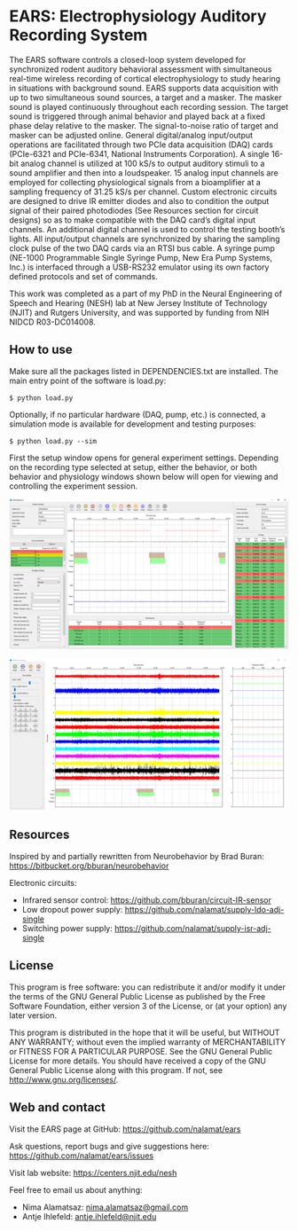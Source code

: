 # EARS: Electrophysiology Auditory Recording System

The EARS software controls a closed-loop system developed for synchronized rodent auditory behavioral assessment with simultaneous real-time wireless recording of cortical electrophysiology to study hearing in situations with background sound. EARS supports data acquisition with up to two simultaneous sound sources, a target and a masker. The masker sound is played continuously throughout each recording session. The target sound is triggered through animal behavior and played back at a fixed phase delay relative to the masker. The signal-to-noise ratio of target and masker can be adjusted online. General digital/analog input/output operations are facilitated through two PCIe data acquisition (DAQ) cards (PCIe-6321 and PCIe-6341, National Instruments Corporation). A single 16-bit analog channel is utilized at 100 kS/s to output auditory stimuli to a sound amplifier and then into a loudspeaker. 15 analog input channels are employed for collecting physiological signals from a bioamplifier at a sampling frequency of 31.25 kS/s per channel. Custom electronic circuits are designed to drive IR emitter diodes and also to condition the output signal of their paired photodiodes (See Resources section for circuit designs) so as to make compatible with the DAQ card’s digital input channels. An additional digital channel is used to control the testing booth’s lights. All input/output channels are synchronized by sharing the sampling clock pulse of the two DAQ cards via an RTSI bus cable. A syringe pump (NE-1000 Programmable Single Syringe Pump, New Era Pump Systems, Inc.) is interfaced through a USB-RS232 emulator using its own factory defined protocols and set of commands.

This work was completed as a part of my PhD in the Neural Engineering of Speech and Hearing (NESH) lab at New Jersey Institute of Technology (NJIT) and Rutgers University, and was supported by funding from NIH NIDCD R03-DC014008.


## How to use

Make sure all the packages listed in DEPENDENCIES.txt are installed.
The main entry point of the software is load.py:

    $ python load.py

Optionally, if no particular hardware (DAQ, pump, etc.) is connected,
a simulation mode is available for development and testing purposes:

    $ python load.py --sim

First the setup window opens for general experiment settings. Depending on the
recording type selected at setup, either the behavior, or both behavior and
physiology windows shown below will open for viewing and controlling the
experiment session.

![Alt text](images/screenshot-1.png?raw=true "Behavior Window")

![Alt text](images/screenshot-2.png?raw=true "Physiology Window")


## Resources

Inspired by and partially rewritten from Neurobehavior by Brad Buran:
https://bitbucket.org/bburan/neurobehavior

Electronic circuits:
- Infrared sensor control: https://github.com/bburan/circuit-IR-sensor
- Low dropout power supply: https://github.com/nalamat/supply-ldo-adj-single
- Switching power supply: https://github.com/nalamat/supply-isr-adj-single


## License

This program is free software: you can redistribute it and/or modify it under
the terms of the GNU General Public License as published by the Free Software
Foundation, either version 3 of the License, or (at your option) any later
version.

This program is distributed in the hope that it will be useful, but WITHOUT ANY
WARRANTY; without even the implied warranty of MERCHANTABILITY or FITNESS FOR A
PARTICULAR PURPOSE. See the GNU General Public License for more details.
You should have received a copy of the GNU General Public License along with
this program. If not, see <http://www.gnu.org/licenses/>.


## Web and contact

Visit the EARS page at GitHub:
https://github.com/nalamat/ears

Ask questions, report bugs and give suggestions here:
https://github.com/nalamat/ears/issues

Visit lab website:
https://centers.njit.edu/nesh

Feel free to email us about anything:
- Nima Alamatsaz: nima.alamatsaz@gmail.com
- Antje Ihlefeld: antje.ihlefeld@njit.edu
